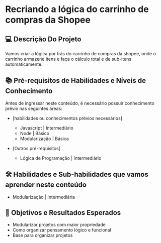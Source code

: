 
<h1>Recriando a lógica do carrinho de compras da Shopee</h1>

## 💻 Descrição Do Projeto

Vamos criar a lógica por trás do carrinho de compras da shopee, onde o carrinho armazene itens e faça o cálculo total e de sub-itens automaticamente.

## 📚 Pré-requisitos de Habilidades e Níveis de Conhecimento

Antes de ingressar neste conteúdo, é necessário possuir conhecimento prévio nas seguintes áreas:

- [habilidades ou conhecimentos prévios necessários]

  - Javascript | Intermediário
  - Node | Básico
  - Modularização | Básica

- [Outros pré-requisitos]

  - Lógica de Programação | Intermediário

## 🛠️ Habilidades e Sub-habilidades que vamos aprender neste conteúdo

- Modularização | Intermediária

## 🎯 Objetivos e Resultados Esperados

- Modularizar projetos com maior propriedade
- Como organizar pensamento lógico e funcional
- Base para organizar projetos
